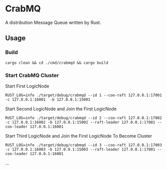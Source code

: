 # CrabMQ

A distribution Message Queue written by Rust.

## Usage

### Build

```shell
cargo clean && cd ./cmd/crabmqd && cargo build
```

### Start CrabMQ Cluster

Start First LogicNode

```shell
RUST_LOG=info ./target/debug/crabmqd --id 1 --coo-raft 127.0.0.1:17001  -c 127.0.0.1:16001  -b 127.0.0.1:15001 
```

Start Second LogicNode and Join the First LogicNode

```shell
RUST_LOG=info ./target/debug/crabmqd --id 2 --coo-raft 127.0.0.1:17002 -c 127.0.0.1:16002 -b 127.0.0.1:15002 --raft-leader 127.0.0.1:17001 --coo-leader 127.0.0.1:16001
```

Start Third LogicNode and Join the First LogicNode To Become Cluster

```shell
RUST_LOG=info ./target/debug/crabmqd --id 3 --coo-raft 127.0.0.1:17003 -c 127.0.0.1:16003 -b 127.0.0.1:15003 --raft-leader 127.0.0.1:17001 --coo-leader 127.0.0.1:16001
```

...
